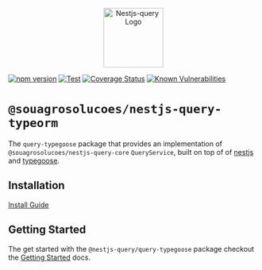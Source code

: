 <p align="center">
  <a href="https://tripss.github.io/nestjs-query" target="blank"><img src="https://tripss.github.io/nestjs-query/img/logo.svg" width="120" alt="Nestjs-query Logo" /></a>
</p>

[![npm version](https://img.shields.io/npm/v/@souagrosolucoes/nestjs-query-typeorm.svg)](https://www.npmjs.org/package/@souagrosolucoes/nestjs-query-typeorm)
[![Test](https://github.com/tripss/nestjs-query/workflows/Test/badge.svg?branch=master)](https://github.com/tripss/nestjs-query/actions?query=workflow%3ATest+and+branch%3Amaster+)
[![Coverage Status](https://codecov.io/gh/TriPSs/nestjs-query/branch/master/graph/badge.svg?token=29EX71ID2P)](https://codecov.io/gh/TriPSs/nestjs-query)
[![Known Vulnerabilities](https://snyk.io/test/github/tripss/nestjs-query/badge.svg?targetFile=packages/query-typegoose/package.json)](https://snyk.io/test/github/tripss/nestjs-query?targetFile=packages/query-typegoose/package.json)

# `@souagrosolucoes/nestjs-query-typeorm`

The `query-typegoose` package that provides an implementation of `@souagrosolucoes/nestjs-query-core` `QueryService`, built on
top of of [nestjs](https://nestjs.com/) and [typegoose](https://github.com/typegoose/typegoose).

## Installation

[Install Guide](https://tripss.github.io/nestjs-query/docs/introduction/install)

## Getting Started

The get started with the `@nestjs-query/query-typegoose` package checkout
the [Getting Started](https://tripss.github.io/nestjs-query/docs/persistence/typegoose/getting-started) docs.
